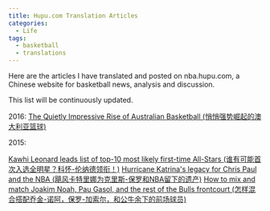 ```yaml
---
title: Hupu.com Translation Articles
categories:
  - Life
tags:
  - basketball
  - translations
---
```

Here are the articles I have translated and posted on nba.hupu.com, a Chinese website for basketball news, analysis and discussion.

This list will be continuously updated.

2016:
[The Quietly Impressive Rise of Australian Basketball (悄悄强势崛起的澳大利亚篮球)](http://bbs.hupu.com/17050763.html)

2015:

[Kawhi Leonard leads list of top-10 most likely first-time All-Stars (谁有可能首次入选全明星？科怀-伦纳德领衔！)](http://bbs.hupu.com/13571659.html)
[Hurricane Katrina's legacy for Chris Paul and the NBA (飓风卡特里娜为克里斯-保罗和NBA留下的遗产)](http://bbs.hupu.com/13574056.html)
[How to mix and match Joakim Noah, Pau Gasol, and the rest of the Bulls frontcourt (怎样混合搭配乔金-诺阿，保罗-加索尔，和公牛余下的前场球员)](http://bbs.hupu.com/13538559.html)



